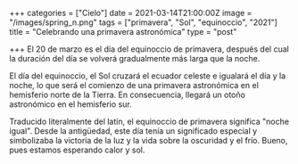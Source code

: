 +++
categories = ["Cielo"]
date = 2021-03-14T21:00:00Z
image = "/images/spring_n.png"
tags = ["primavera", "Sol", "equinoccio", "2021"]
title = "Celebrando una primavera astronómica"
type = "post"

+++
El 20 de marzo es el día del equinoccio de primavera, después del cual la duración del día se volverá gradualmente más larga que la noche.

El día del equinoccio, el Sol cruzará el ecuador celeste e igualará el día y la noche, lo que será el comienzo de una primavera astronómica en el hemisferio norte de la Tierra. En consecuencia, llegará un otoño astronómico en el hemisferio sur.

Traducido literalmente del latín, el equinoccio de primavera significa "noche igual". Desde la antigüedad, este día tenía un significado especial y simbolizaba la victoria de la luz y la vida sobre la oscuridad y el frío. Bueno, pues estamos esperando calor y sol.